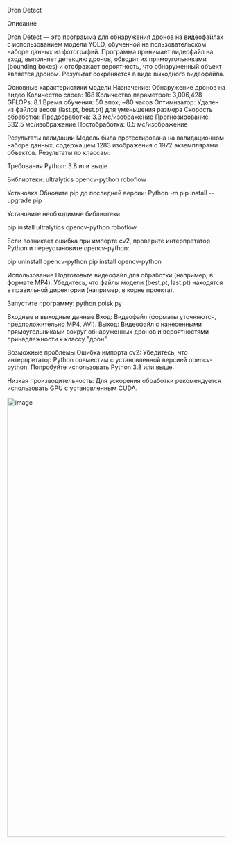 Dron Detect

Описание

Dron Detect — это программа для обнаружения дронов на видеофайлах с использованием модели YOLO, обученной на пользовательском наборе данных из фотографий. Программа принимает видеофайл на вход, выполняет детекцию дронов, обводит их прямоугольниками (bounding boxes) и отображает вероятность, что обнаруженный объект является дроном. Результат сохраняется в виде выходного видеофайла.

Основные характеристики модели
Назначение: Обнаружение дронов на видео
Количество слоев: 168
Количество параметров: 3,006,428
GFLOPs: 8.1
Время обучения: 50 эпох, ~80 часов
Оптимизатор: Удален из файлов весов (last.pt, best.pt) для уменьшения размера
Скорость обработки:
Предобработка: 3.3 мс/изображение
Прогнозирование: 332.5 мс/изображение
Постобработка: 0.5 мс/изображение

Результаты валидации
Модель была протестирована на валидационном наборе данных, содержащем 1283 изображения с 1972 экземплярами объектов. Результаты по классам:

Требования
Python: 3.8 или выше

Библиотеки:
ultralytics
opencv-python
roboflow

Установка
Обновите pip до последней версии:
Python -m pip install --upgrade pip



Установите необходимые библиотеки:

pip install ultralytics opencv-python roboflow



Если возникает ошибка при импорте cv2, проверьте интерпретатор Python и переустановите opencv-python:

pip uninstall opencv-python
pip install opencv-python

Использование
Подготовьте видеофайл для обработки (например, в формате MP4).
Убедитесь, что файлы модели (best.pt, last.pt) находятся в правильной директории (например, в корне проекта).

Запустите программу:
python poisk.py

Входные и выходные данные
Вход: Видеофайл (форматы уточняются, предположительно MP4, AVI).
Выход: Видеофайл с нанесенными прямоугольниками вокруг обнаруженных дронов и вероятностями принадлежности к классу "дрон".

Возможные проблемы
Ошибка импорта cv2: Убедитесь, что интерпретатор Python совместим с установленной версией opencv-python. Попробуйте использовать Python 3.8 или выше.



Низкая производительность: Для ускорения обработки рекомендуется использовать GPU с установленным CUDA.

<img width="1616" height="1011" alt="image" src="https://github.com/user-attachments/assets/62b075aa-2ea3-465f-880f-c12e04b2940b" />
